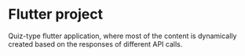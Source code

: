 # Flutter project

Quiz-type flutter application, where most of the content is dynamically created based on the responses of different API calls.
